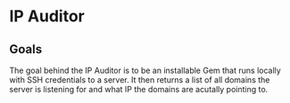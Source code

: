 # IP Auditor

## Goals

The goal behind the IP Auditor is to be an installable Gem that runs locally with SSH credentials to a server. It then returns a list of all domains the server is listening for and what IP the domains are acutally pointing to.

